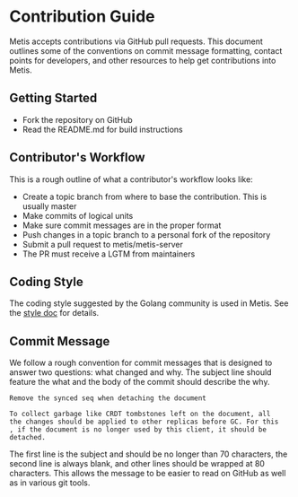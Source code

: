 # Contribution Guide

Metis accepts contributions via GitHub pull requests. This document outlines some of the conventions on commit message formatting, contact points for developers, and other resources to help get contributions into Metis.

## Getting Started

- Fork the repository on GitHub
- Read the README.md for build instructions

## Contributor's Workflow

This is a rough outline of what a contributor's workflow looks like:

- Create a topic branch from where to base the contribution. This is usually master
- Make commits of logical units
- Make sure commit messages are in the proper format
- Push changes in a topic branch to a personal fork of the repository
- Submit a pull request to metis/metis-server
- The PR must receive a LGTM from maintainers

## Coding Style

The coding style suggested by the Golang community is used in Metis. See the [style doc](https://github.com/golang/go/wiki/CodeReviewComments) for details.

## Commit Message

We follow a rough convention for commit messages that is designed to answer two questions: what changed and why. The subject line should feature the what and the body of the commit should describe the why.

```
Remove the synced seq when detaching the document

To collect garbage like CRDT tombstones left on the document, all
the changes should be applied to other replicas before GC. For this
, if the document is no longer used by this client, it should be
detached.
```

The first line is the subject and should be no longer than 70 characters, the second line is always blank, and other lines should be wrapped at 80 characters. This allows the message to be easier to read on GitHub as well as in various git tools.
